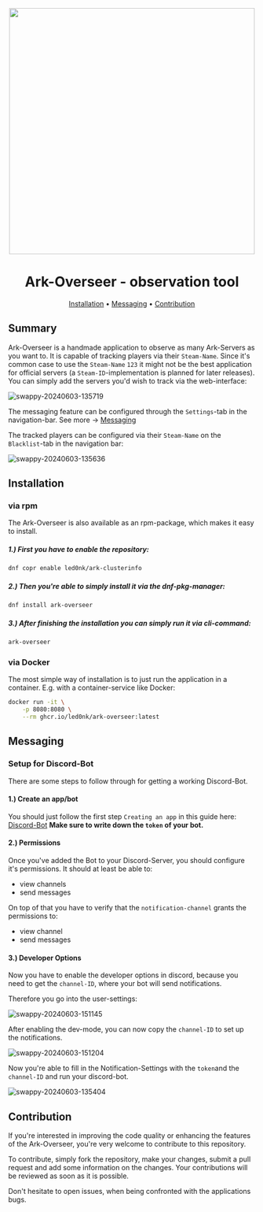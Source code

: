 <div align="center">

  <img src="https://github.com/led0nk/ark-overseer/assets/10290002/3b420707-4385-4ff1-a4fb-cdc42e1e75a1" width=500>
 

# Ark-Overseer - observation tool

[Installation](#installation)
•
[Messaging](#messaging)
•
[Contribution](#contribution)

</div>




## Summary

Ark-Overseer is a handmade application to observe as many Ark-Servers as you want to.
It is capable of tracking players via their `Steam-Name`. Since it's common case to use
the `Steam-Name` `123` it might not be the best application for official servers (a `Steam-ID`-implementation is planned for later releases).
You can simply add the servers you'd wish to track via the web-interface:

![swappy-20240603-135719](https://github.com/led0nk/ark-overseer/assets/10290002/afbf8d2e-aaa7-421d-9fb1-7ac34e38cb60)



The messaging feature can be configured through the `Settings`-tab in the navigation-bar.
See more -> [Messaging](#messaging)

The tracked players can be configured via their `Steam-Name` on the `Blacklist`-tab in the navigation bar:

![swappy-20240603-135636](https://github.com/led0nk/ark-overseer/assets/10290002/40589b09-7e23-44f6-9b5a-5baace7e0337)

## Installation

### via rpm

The Ark-Overseer is also available as an rpm-package, which makes it easy to install.

##### 1.) First you have to enable the repository:

```sh 
dnf copr enable led0nk/ark-clusterinfo
```

##### 2.) Then you're able to simply install it via the dnf-pkg-manager:

```sh 
dnf install ark-overseer
```

##### 3.) After finishing the installation you can simply run it via cli-command:

```sh 
ark-overseer
```

### via Docker

The most simple way of installation is to just run the application in a container.
E.g. with a container-service like Docker:

```sh 
docker run -it \
    -p 8080:8080 \
    --rm ghcr.io/led0nk/ark-overseer:latest
```

## Messaging 

### Setup for Discord-Bot

There are some steps to follow through for getting a working Discord-Bot.

#### 1.) Create an app/bot

You should just follow the first step `Creating an app` in this guide here:
[Discord-Bot](https://discord.com/developers/docs/quick-start/getting-started)
**Make sure to write down the `token` of your bot.**

#### 2.) Permissions

Once you've added the Bot to your Discord-Server, you should configure it's permissions.
It should at least be able to:
  - view channels
  - send messages

On top of that you have to verify that the `notification-channel` grants the 
permissions to:
  - view channel
  - send messages

#### 3.) Developer Options

Now you have to enable the developer options in discord, because you need to
get the `channel-ID`, where your bot will send notifications.

Therefore you go into the user-settings:

![swappy-20240603-151145](https://github.com/led0nk/ark-overseer/assets/10290002/46f3b055-5483-4d0f-aaba-4bf2779f5857)



After enabling the dev-mode, you can now copy the `channel-ID` to set up the notifications.


![swappy-20240603-151204](https://github.com/led0nk/ark-overseer/assets/10290002/557c2963-f5ae-4144-b1ea-b1edc993f925)


Now you're able to fill in the Notification-Settings with the `token`and the `channel-ID` and run your discord-bot.


![swappy-20240603-135404](https://github.com/led0nk/ark-overseer/assets/10290002/3f35ec51-ee70-4188-85f8-36cb6ebc383f)


## Contribution

If you're interested in improving the code quality or enhancing the features of
the Ark-Overseer, you're very welcome to contribute to this repository.

To contribute, simply fork the repository, make your changes, submit a pull request
and add some information on the changes. Your contributions will be reviewed as
soon as it is possible.

Don't hesitate to open issues, when being confronted with the applications bugs.

